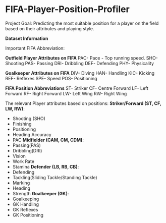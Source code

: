 # FIFA-Player-Position-Profiler
Project Goal: Predicting the most suitable position for a player on the field based on their attributes and playing style.

**Dataset Information**

Important FIFA Abbreviation:

**Outfield Player Attributes on FIFA**
PAC- Pace - Top running speed.
SHO- Shooting
PAS- Passing
DRI- Dribbling
DEF- Defending
PHY- Physicality

**Goalkeeper Attributes on FIFA**
DIV- Diving
HAN- Handling
KIC- Kicking
REF- Reflexes
SPE- Speed
POS- Positioning

**FIFA Position Abbreviations**
ST- Striker
CF- Centre Forward
LF- Left Forward
RF- Right Forward
LW- Left Wing
RW- Right Wing 

The relevant Player attributes based on positions:
 **Striker/Forward (ST, CF, LW, RW)**:
   - Shooting (SHO)
   - Finishing
   - Positioning
   - Heading Accuracy
   - PAC
 **Midfielder (CAM, CM, CDM)**:
   - Passing(PAS)
   - Dribbling(DRI)
   - Vision
   - Work Rate
   - Stamina
 **Defender (LB, RB, CB)**:
   - Defending
   - Tackling(Sliding Tackle/Standing Tackle)
   - Marking
   - Heading
   - Strength
 **Goalkeeper (GK)**:
   - Goalkeeping
   - GK Handling
   - GK Reflexes
   - GK Positioning


